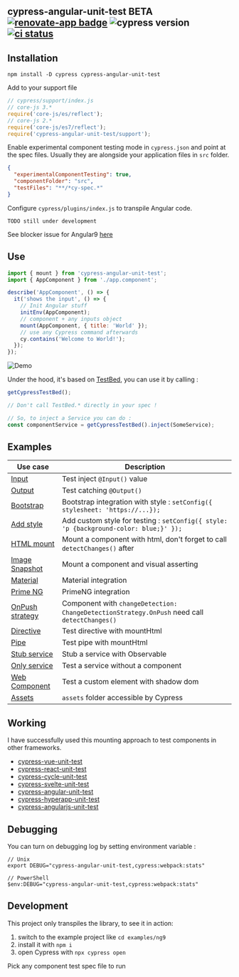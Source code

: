 ## cypress-angular-unit-test BETA [![renovate-app badge][renovate-badge]][renovate-app] ![cypress version](https://img.shields.io/badge/cypress-5.6.0-brightgreen) [![ci status][ci image]][ci url]

## Installation

```shell
npm install -D cypress cypress-angular-unit-test
```

Add to your support file

```js
// cypress/support/index.js
// core-js 3.*
require('core-js/es/reflect');
// core-js 2.*
require('core-js/es7/reflect');
require('cypress-angular-unit-test/support');
```

Enable experimental component testing mode in `cypress.json` and point at the spec files. Usually they are alongside your application files in `src` folder.

```json
{
  "experimentalComponentTesting": true,
  "componentFolder": "src",
  "testFiles": "**/*cy-spec.*"
}
```

Configure `cypress/plugins/index.js` to transpile Angular code.

```
TODO still under development
```

See blocker issue for Angular9 [here](https://github.com/bahmutov/ng9-tour-of-heroes/issues/1)

## Use

```js
import { mount } from 'cypress-angular-unit-test';
import { AppComponent } from './app.component';

describe('AppComponent', () => {
  it('shows the input', () => {
    // Init Angular stuff
    initEnv(AppComponent);
    // component + any inputs object
    mount(AppComponent, { title: 'World' });
    // use any Cypress command afterwards
    cy.contains('Welcome to World!');
  });
});
```

![Demo](images/demo.gif)

Under the hood, it's based on [TestBed](https://angular.io/api/core/testing/TestBed), you can use it by calling :

```js
getCypressTestBed();

// Don't call TestBed.* directly in your spec !

// So, to inject a Service you can do :
const componentService = getCypressTestBed().inject(SomeService);
```

## Examples

| Use case                                                          | Description                                                                                  |
| ----------------------------------------------------------------- | -------------------------------------------------------------------------------------------- |
| [Input](examples/ng9/src/app/input)                               | Test inject `@Input()` value                                                                 |
| [Output](examples/ng9/src/app/output-subscribe)                   | Test catching `@Output()`                                                                    |
| [Bootstrap](examples/ng9/src/app/bootstrap-button)                | Bootstrap integration with style : `setConfig({ stylesheet: 'https://...});`                 |
| [Add style](examples/ng9/src/app/add-style)                       | Add custom style for testing : `setConfig({ style: 'p {background-color: blue;}' });`        |
| [HTML mount](examples/ng9/src/app/html-mount)                     | Mount a component with html, don't forget to call `detectChanges()` after                    |
| [Image Snapshot](examples/ng9/src/app/image-snapshot)             | Mount a component and visual asserting                                                       |
| [Material](examples/ng9/src/app/material-button)                  | Material integration                                                                         |
| [Prime NG](examples/ng9/src/app/primeng-button)                   | PrimeNG integration                                                                          |
| [OnPush strategy](examples/ng9/src/app/on-push-strat)             | Component with `changeDetection: ChangeDetectionStrategy.OnPush` need call `detectChanges()` |
| [Directive](examples/ng9/src/app/directives/highlight)            | Test directive with mountHtml                                                                |
| [Pipe](examples/ng9/src/app/pipes/capitalize)                     | Test pipe with mountHtml                                                                     |
| [Stub service](examples/ng9/src/app/service-stub)                 | Stub a service with Observable                                                               |
| [Only service](examples/ng9/src/app/my-values.service.cy-spec.ts) | Test a service without a component                                                           |
| [Web Component](examples/ng9/src/app/use-custom-element)          | Test a custom element with shadow dom                                                        |
| [Assets](examples/ng9/src/app/assets-image)                       | `assets` folder accessible by Cypress                                                        |

## Working

I have successfully used this mounting approach to test components in other frameworks.

- [cypress-vue-unit-test](https://github.com/bahmutov/cypress-vue-unit-test)
- [cypress-react-unit-test](https://github.com/bahmutov/cypress-react-unit-test)
- [cypress-cycle-unit-test](https://github.com/bahmutov/cypress-cycle-unit-test)
- [cypress-svelte-unit-test](https://github.com/bahmutov/cypress-svelte-unit-test)
- [cypress-angular-unit-test](https://github.com/bahmutov/cypress-angular-unit-test)
- [cypress-hyperapp-unit-test](https://github.com/bahmutov/cypress-hyperapp-unit-test)
- [cypress-angularjs-unit-test](https://github.com/bahmutov/cypress-angularjs-unit-test)

## Debugging

You can turn on debugging log by setting environment variable :

```
// Unix
export DEBUG="cypress-angular-unit-test,cypress:webpack:stats"

// PowerShell
$env:DEBUG="cypress-angular-unit-test,cypress:webpack:stats"
```

## Development

This project only transpiles the library, to see it in action:

1. switch to the example project like `cd examples/ng9`
2. install it with `npm i`
3. open Cypress with `npx cypress open`

Pick any component test spec file to run

[renovate-badge]: https://img.shields.io/badge/renovate-app-blue.svg
[renovate-app]: https://renovateapp.com/
[ci image]: https://github.com/bahmutov/cypress-angular-unit-test/workflows/ci/badge.svg?branch=master
[ci url]: https://github.com/bahmutov/cypress-angular-unit-test/actions
